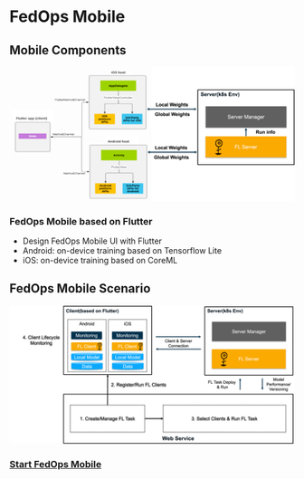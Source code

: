 # FedOps Mobile

## Mobile Components
![FedOps Mobile Image](../docs/images/mobile_detail.png)

### FedOps Mobile based on Flutter

- Design FedOps Mobile UI with Flutter
- Android: on-device training based on Tensorflow Lite
- iOS: on-device training based on CoreML


## FedOps Mobile Scenario
![FedOps Mobile Scenario](../docs/images/mobile_scenario.png)

### [Start FedOps Mobile](https://github.com/gachon-CCLab/FedOps/tree/main/mobile/examples)